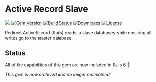 # Active Record Slave
![](https://img.shields.io/badge/status-DEPRECATED-red.svg) [![Gem Version](https://img.shields.io/gem/v/active_record_slave.svg)](https://rubygems.org/gems/active_record_slave) [![Build Status](https://travis-ci.org/rocketjob/active_record_slave.svg?branch=master)](https://travis-ci.org/rocketjob/active_record_slave) [![Downloads](https://img.shields.io/gem/dt/active_record_slave.svg)](https://rubygems.org/gems/active_record_slave) [![License](https://img.shields.io/badge/license-Apache%202.0-brightgreen.svg)](http://opensource.org/licenses/Apache-2.0) 

Redirect ActiveRecord (Rails) reads to slave databases while ensuring all writes go to the master database.

## Status

All of the capabilities of this gem are now included in Rails 6 :tada:

_This gem is now archived and no longer maintained._

